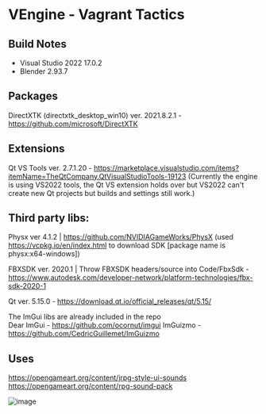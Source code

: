 # VEngine - Vagrant Tactics 

## Build Notes
* Visual Studio 2022 17.0.2
* Blender 2.93.7

## Packages

DirectXTK (directxtk_desktop_win10) ver. 2021.8.2.1 - https://github.com/microsoft/DirectXTK

## Extensions

Qt VS Tools ver. 2.7.1.20 - https://marketplace.visualstudio.com/items?itemName=TheQtCompany.QtVisualStudioTools-19123
(Currently the engine is using VS2022 tools, the Qt VS extension holds over but VS2022 can't create new Qt projects but builds and settings still work.)

## Third party libs:

Physx ver 4.1.2 | https://github.com/NVIDIAGameWorks/PhysX (used https://vcpkg.io/en/index.html to download SDK [package name is physx:x64-windows])

FBXSDK ver. 2020.1 | Throw FBXSDK headers/source into Code/FbxSdk - https://www.autodesk.com/developer-network/platform-technologies/fbx-sdk-2020-1

Qt ver. 5.15.0 - https://download.qt.io/official_releases/qt/5.15/

The ImGui libs are already included in the repo\
Dear ImGui - https://github.com/ocornut/imgui
ImGuizmo - https://github.com/CedricGuillemet/ImGuizmo

## Uses
https://opengameart.org/content/jrpg-style-ui-sounds
https://opengameart.org/content/rpg-sound-pack

![image](https://user-images.githubusercontent.com/45758254/145655740-ca2cf678-a924-45e6-abab-efe6337d9de8.png)
